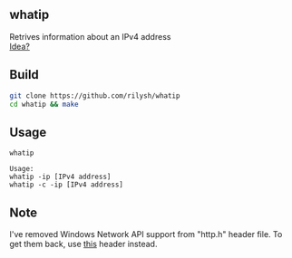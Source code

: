 ## whatip
Retrives information about an IPv4 address\
[Idea?](https://github.com/rilysh/ewutils/pull/1)

## Build
```sh
git clone https://github.com/rilysh/whatip
cd whatip && make
```

## Usage
```
whatip

Usage:
whatip -ip [IPv4 address]
whatip -c -ip [IPv4 address]
```

## Note
I've removed Windows Network API support from "http.h" header file. To get them back, use [this](https://github.com/markusfisch/libhttp) header instead.
